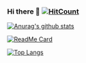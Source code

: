 ### Hi there 👋 [![HitCount](https://visitor-badge.glitch.me/badge?page_id=RiotGamesU)](https://github.com/RiotGamesU)

[![Anurag's github stats](https://github-readme-stats.vercel.app/api?username=RiotGamesU&show_icons=true&theme=dark&include_all_commits=true)](https://github.com/RiotGamesU)

[![ReadMe Card](https://github-readme-stats.vercel.app/api/pin/?username=RiotGamesU&repo=RiotGamesU.github.io&show_owner=true&theme=dark)](https://github.com/RiotGamesU/RiotGamesU.github.io)

[![Top Langs](https://github-readme-stats.vercel.app/api/top-langs/?username=RiotGamesU&theme=dark&layout=compact)](https://github.com/RiotGamesU)

<!--
**RiotGamesU/RiotGamesU** is a ✨ _special_ ✨ repository because its `README.md` (this file) appears on your GitHub profile.

Here are some ideas to get you started:

- 🔭 I’m currently working on ...
- 🌱 I’m currently learning ...
- 👯 I’m looking to collaborate on ...
- 🤔 I’m looking for help with ...
- 💬 Ask me about ...
- 📫 How to reach me: ...
- 😄 Pronouns: ...
- ⚡ Fun fact: ...
-->
